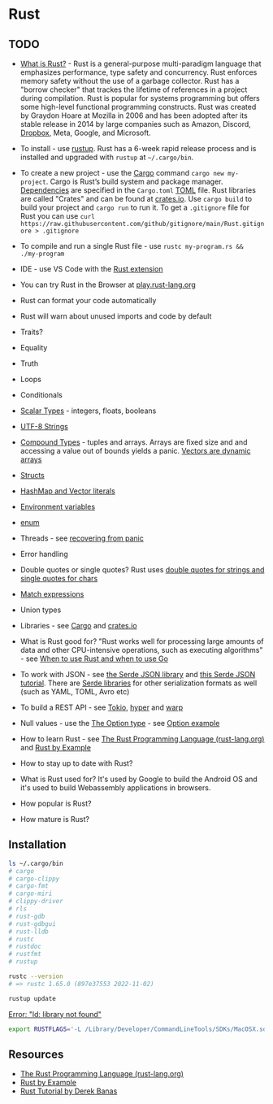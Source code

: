 # Rust

## TODO

* [What is Rust?](https://en.wikipedia.org/wiki/Rust_(programming_language)) - Rust is a general-purpose multi-paradigm language that emphasizes performance, type safety and concurrency. Rust enforces memory safety without the use of a garbage collector. Rust has a "borrow checker" that trackes the lifetime of references in a project during compilation. Rust is popular for systems programming but offers some high-level functional programming constructs. Rust was created by Graydon Hoare at Mozilla in 2006 and has been adopted after its stable release in 2014 by large companies such as Amazon, Discord, [Dropbox](https://dropbox.tech/infrastructure/rewriting-the-heart-of-our-sync-engine), Meta, Google, and Microsoft.
* To install - use [rustup](https://www.rust-lang.org/tools/install). Rust has a 6-week rapid release process and is installed and upgraded with `rustup` at `~/.cargo/bin`.
* To create a new project - use the [Cargo](https://doc.rust-lang.org/cargo/) command `cargo new my-project`. Cargo is Rust’s build system and package manager. [Dependencies](https://doc.rust-lang.org/cargo/guide/dependencies.html) are specified in the `Cargo.toml` [TOML](https://github.com/toml-lang/toml) file. Rust libraries are called "Crates" and can be found at [crates.io](https://crates.io/). Use `cargo build` to build your project and `cargo run` to run it. To get a `.gitignore` file for Rust you can use `curl https://raw.githubusercontent.com/github/gitignore/main/Rust.gitignore > .gitignore`
* To compile and run a single Rust file - use `rustc my-program.rs && ./my-program`
* IDE - use VS Code with the [Rust extension](https://code.visualstudio.com/docs/languages/rust)
* You can try Rust in the Browser at [play.rust-lang.org](https://play.rust-lang.org/)
* Rust can format your code automatically
* Rust will warn about unused imports and code by default
* Traits?
* Equality
* Truth
* Loops
* Conditionals
* [Scalar Types](https://doc.rust-lang.org/book/ch03-02-data-types.html) - integers, floats, booleans
* [UTF-8 Strings](https://doc.rust-lang.org/book/ch08-02-strings.html#storing-utf-8-encoded-text-with-strings)
* [Compound Types](https://doc.rust-lang.org/book/ch03-02-data-types.html#compound-types) - tuples and arrays. Arrays are fixed size and and accessing a value out of bounds yields a panic. [Vectors are dynamic arrays](https://www.cs.brandeis.edu/~cs146a/rust/doc-02-21-2015/book/arrays-vectors-and-slices.html)
* [Structs](https://doc.rust-lang.org/book/ch05-01-defining-structs.html)
* [HashMap and Vector literals](https://stackoverflow.com/questions/27582739/how-do-i-create-a-hashmap-literal)
* [Environment variables](https://doc.rust-lang.org/book/ch12-05-working-with-environment-variables.html)
* [enum](https://doc.rust-lang.org/std/keyword.enum.html#:~:text=Enums%20in%20Rust%20are%20similar,from%20a%20functional%20programming%20background.)
* Threads - see [recovering from panic](https://stackoverflow.com/questions/30824258/recovering-from-panic-in-another-thread#:~:text=Putting%20aside%20%22you%20should%20be,isolate%20them%2C%20then%20detect%20them.)
* Error handling
* Double quotes or single quotes? Rust uses [double quotes for strings and single quotes for chars](https://stackoverflow.com/questions/68231820/difference-between-double-quotes-and-single-quotes-in-rust#:~:text=The%20short%20answer%20is%20it,and%20double%20quotes%20for%20strings.)
* [Match expressions](https://doc.rust-lang.org/reference/expressions/match-expr.html)
* Union types
* Libraries - see [Cargo](https://doc.rust-lang.org/cargo/) and [crates.io](https://crates.io/)
* What is Rust good for? "Rust works well for processing large amounts of data and other CPU-intensive operations, such as executing algorithms" - see [When to use Rust and when to use Go](https://blog.logrocket.com/when-to-use-rust-when-to-use-golang/)
* To work with JSON - see [the Serde JSON library](https://github.com/serde-rs/json) and [this Serde JSON tutorial](https://blog.logrocket.com/json-and-rust-why-serde_json-is-the-top-choice/). There are [Serde libraries](https://serde.rs/) for other serialization formats as well (such as YAML, TOML, Avro etc)
* To build a REST API - see [Tokio](https://github.com/tokio-rs/tokio), [hyper](https://github.com/hyperium/hyper) and [warp](https://github.com/seanmonstar/warp)
* Null values - use the [The Option type](https://doc.rust-lang.org/std/option/) - see [Option example](https://doc.rust-lang.org/rust-by-example/std/option.html)

* How to learn Rust - see [The Rust Programming Language (rust-lang.org)](https://doc.rust-lang.org/book/) and [Rust by Example](https://doc.rust-lang.org/rust-by-example/)
* How to stay up to date with Rust?
* What is Rust used for? It's used by Google to build the Android OS and it's used to build Webassembly applications in browsers.
* How popular is Rust?
* How mature is Rust?

## Installation

```sh
ls ~/.cargo/bin 
# cargo
# cargo-clippy
# cargo-fmt
# cargo-miri
# clippy-driver
# rls
# rust-gdb
# rust-gdbgui
# rust-lldb
# rustc
# rustdoc
# rustfmt
# rustup

rustc --version
# => rustc 1.65.0 (897e37553 2022-11-02)

rustup update
```

[Error: "ld: library not found"](https://stackoverflow.com/questions/70313347/ld-library-not-found-for-lpq-when-build-rust-in-macos?rq=1)

```sh
export RUSTFLAGS='-L /Library/Developer/CommandLineTools/SDKs/MacOSX.sdk/usr/lib'
```

## Resources

* [The Rust Programming Language (rust-lang.org)](https://doc.rust-lang.org/book/)
* [Rust by Example](https://doc.rust-lang.org/rust-by-example/)
* [Rust Tutorial by Derek Banas](https://www.youtube.com/watch?v=ygL_xcavzQ4&t=8113s)
